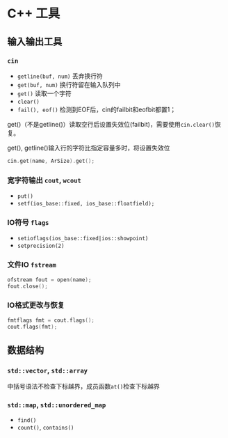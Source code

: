 # C++ 工具

## 输入输出工具

### `cin`

- `getline(buf, num)` 丢弃换行符
- `get(buf, num)` 换行符留在输入队列中
- `get()` 读取一个字符
- `clear()`
- `fail(), eof()` 检测到EOF后，cin的failbit和eofbit都置1；

get()（不是getline()）读取空行后设置失效位(failbit)，需要使用`cin.clear()`恢复。

get(), getline()输入行的字符比指定容量多时，将设置失效位

```cpp
cin.get(name, ArSize).get();
```

### 宽字符输出 `cout`, `wcout`

- `put()`
- `setf(ios_base::fixed, ios_base::floatfield);`

### IO符号 `flags`

- `setioflags(ios_base::fixed|ios::showpoint)`
- `setprecision(2)`

### 文件IO `fstream`

```cpp
ofstream fout = open(name);
fout.close();
```

### IO格式更改与恢复

```cpp
fmtflags fmt = cout.flags();
cout.flags(fmt);
```

## 数据结构

### `std::vector`, `std::array`

中括号语法不检查下标越界，成员函数`at()`检查下标越界

### `std::map`, `std::unordered_map`

- `find()`
- `count()`, `contains()`
